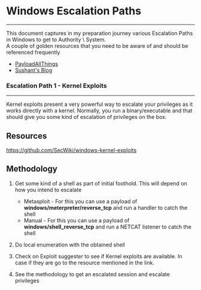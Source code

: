 # Windows Escalation Paths
---------------------------

This document captures in my preparation journey various Escalation Paths in Windows to get to Authority \ System.  
A couple of golden resources that you need to be aware of and should be referenced frequently 
- [PayloadAllThings](https://github.com/swisskyrepo/PayloadsAllTheThings/blob/master/Methodology%20and%20Resources/Windows%20-%20Privilege%20Escalation.md)
- [Sushant's Blog](https://sushant747.gitbooks.io/total-oscp-guide/content/privilege_escalation_windows.html)

### Escalation Path 1 - Kernel Exploits
----------------------------------------

Kernel exploits present a very powerful way to escalate your privileges as it works directly with a kernel. Normally, you run a binary/executable and that should give you some kind of escalation of privileges on the box. 

**Resources**
-------------
https://github.com/SecWiki/windows-kernel-exploits

**Methodology**
---------------
1. Get some kind of a shell as part of initial foothold. This will depend on how you intend to escalate
	- Metasploit - For this you can use a payload of **windows/meterpreter/reverse_tcp** and run a handler to catch the shell
	- Manual - For this you can use a payload of **windows/shell_reverse_tcp** and run a NETCAT listener to catch the shell

2. Do local enumeration with the obtained shell 

3. Check on Exploit suggester to see if Kernel exploits are available. In case if they are go to the resource mentioned in the link.

4. See the methodology to get an escalated session and escalate privileges

